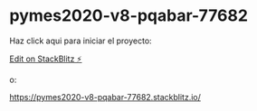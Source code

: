 # pymes2020-v8-pqabar-77682

Haz click aqui para iniciar el proyecto:

[Edit on StackBlitz ⚡️](https://stackblitz.com/edit/pymes2020-v8-pqabar-77682)

o:

https://pymes2020-v8-pqabar-77682.stackblitz.io/
